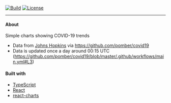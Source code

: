 [![Build](https://github.com/bmaupin/covid19-trends/workflows/build/badge.svg)](https://github.com/bmaupin/covid19-trends/actions)
[![License](https://img.shields.io/badge/license-MIT-blue.svg)](https://github.com/bmaupin/covid19-trends/blob/master/LICENSE)

---

#### About

Simple charts showing COVID-19 trends

- Data from [Johns Hopkins](https://github.com/CSSEGISandData/COVID-19) via https://github.com/pomber/covid19
- Data is updated once a day around 00:15 UTC (https://github.com/pomber/covid19/blob/master/.github/workflows/main.yml#L3)

#### Built with

- [TypeScript](https://www.typescriptlang.org/)
- [React](https://reactjs.org/)
- [react-charts](https://github.com/tannerlinsley/react-charts)
